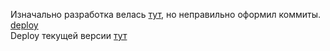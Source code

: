 Изначально разработка велась  [тут](https://github.com/kalinovsasha/cssMemSlider2/tree/gh-pages), но неправильно оформил коммиты. [deploy](https://kalinovsasha.github.io/cssMemSlider2/cssMemSlider/)  
Deploy текущей версии [тут]()